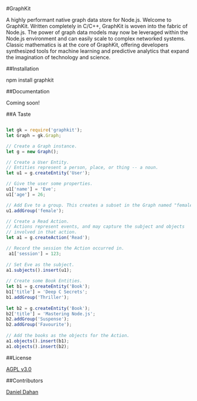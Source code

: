 
#GraphKit  

A highly performant native graph data store for Node.js. Welcome to GraphKit. Written completely in C/C\+\+, GraphKit is woven into the fabric of Node.js. The power of graph data models may now be leveraged within the Node.js environment and can easily scale to complex networked systems. Classic mathematics is at the core of GraphKit, offering developers synthesized tools for machine learning and predictive analytics that expand the imagination of technology and science.

##Installation

npm install graphkit

##Documentation

Coming soon!

##A Taste

```javascript

let gk = require('graphkit');
let Graph = gk.Graph;

// Create a Graph instance.
let g = new Graph();

// Create a User Entity.
// Entities represent a person, place, or thing -- a noun. 
let u1 = g.createEntity('User');

// Give the user some properties.
u1['name'] = 'Eve';
u1['age'] = 26;

// Add Eve to a group. This creates a subset in the Graph named "female".
u1.addGroup('female');

// Create a Read Action.
// Actions represent events, and may capture the subject and objects 
// involved in that action.
let a1 = g.createAction('Read');

// Record the session the Action occurred in. 
 a1['session'] = 123;
 
// Set Eve as the subject. 
a1.subjects().insert(u1);
 
// Create some Book Entities. 
let b1 = g.createEntity('Book');
b1['title'] = 'Deep C Secrets';
b1.addGroup('Thriller');
 
let b2 = g.createEntity('Book');
b2['title'] = 'Mastering Node.js';
b2.addGroup('Suspense');
b2.addGroup('Favourite');
 
// Add the books as the objects for the Action. 
a1.objects().insert(b1);
a1.objects().insert(b2);

```

##License

[AGPL v3.0](http://choosealicense.com/licenses/agpl-3.0/)

##Contributors

[Daniel Dahan](https://github.com/danieldahan)